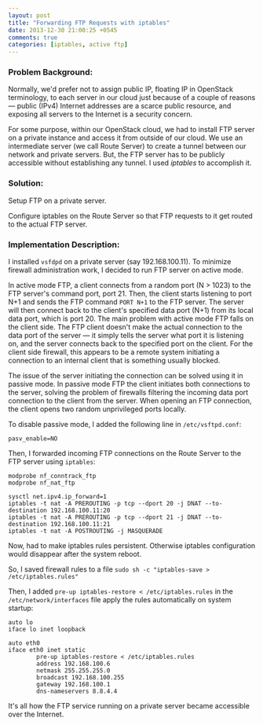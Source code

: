 ```yaml
---
layout: post
title: "Forwarding FTP Requests with iptables"
date: 2013-12-30 21:00:25 +0545
comments: true
categories: [iptables, active ftp]
---
```


### Problem Background:

Normally, we'd prefer not to assign public IP, floating IP in OpenStack terminology, to each server in our cloud just because of a couple of reasons — public (IPv4) Internet addresses are a scarce public resource, and exposing all servers to the Internet is a security concern. 

For some purpose, within our OpenStack cloud, we had to install FTP server on a private instance and access it from outside of our cloud. We use an intermediate server (we call Route Server) to create a tunnel between our network and private servers. But, the FTP server has to be publicly accessible without establishing any tunnel. I used *iptables* to accomplish it.

### Solution:
Setup FTP on a private server.

Configure iptables on the Route Server so that FTP requests to it get routed to the actual FTP server.

### Implementation Description:
I installed `vsfdpd` on a  private server (say 192.168.100.11). To minimize firewall administration work, I decided to run FTP server on active mode. 

In active mode FTP, a client connects from a random port (N > 1023) to the FTP server's command port, port 21. Then, the client starts listening to port N+1 and sends the FTP command `PORT N+1` to the FTP server. The server will then connect back to the client's specified data port (N+1) from its local data port, which is port 20. The main problem with active mode FTP falls on the client side. The FTP client doesn't make the actual connection to the data port of the server — it simply tells the server what port it is listening on, and the server connects back to the specified port on the client. For the client side firewall, this appears to be a remote system initiating a connection to an internal client that is something usually blocked.

The issue of the server initiating the connection can be solved using it in passive mode. In passive mode FTP the client initiates both connections to the server, solving the problem of firewalls filtering the incoming data port connection to the client from the server. When opening an FTP connection, the client opens two random unprivileged ports locally. 

To disable passive mode, I added the following line in `/etc/vsftpd.conf`:

`pasv_enable=NO`

Then, I forwarded incoming FTP connections on the Route Server to the FTP server using `iptables`:

    modprobe nf_conntrack_ftp
    modprobe nf_nat_ftp

    sysctl net.ipv4.ip_forward=1
    iptables -t nat -A PREROUTING -p tcp --dport 20 -j DNAT --to-   destination 192.168.100.11:20
    iptables -t nat -A PREROUTING -p tcp --dport 21 -j DNAT --to-   destination 192.168.100.11:21
    iptables -t nat -A POSTROUTING -j MASQUERADE

Now, had to make iptables rules persistent. Otherwise iptables configuration would disappear after the system reboot.

So, I saved firewall rules to a file
`sudo sh -c "iptables-save > /etc/iptables.rules"`

Then, I added `pre-up iptables-restore < /etc/iptables.rules` in the `/etc/network/interfaces` file apply the rules automatically on system startup:

    auto lo
    iface lo inet loopback

    auto eth0
    iface eth0 inet static
            pre-up iptables-restore < /etc/iptables.rules
            address 192.168.100.6
            netmask 255.255.255.0
            broadcast 192.168.100.255
            gateway 192.168.100.1
            dns-nameservers 8.8.4.4

It's all how the FTP service running on a private server became accessible over the Internet.
